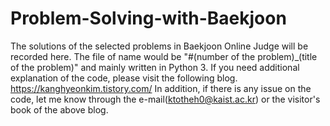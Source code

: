 # Problem-Solving-with-Baekjoon
The solutions of the selected problems in Baekjoon Online Judge will be recorded here.
The file of name would be "#(number of the problem)_(title of the problem)" and mainly written in Python 3.
If you need additional explanation of the code, please visit the following blog. https://kanghyeonkim.tistory.com/
In addition, if there is any issue on the code, let me know through the e-mail(ktotheh0@kaist.ac.kr) or the visitor's book of the above blog.
